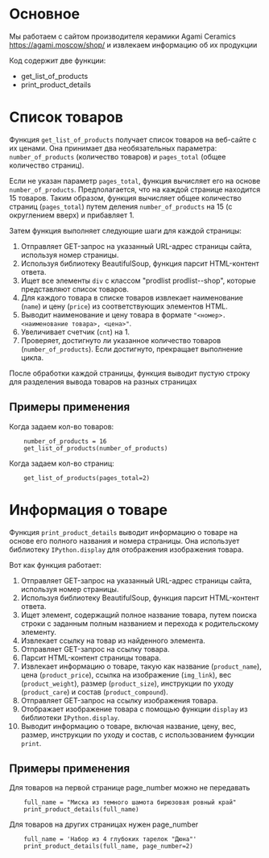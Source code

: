 # Основное
Мы работаем с сайтом производителя керамики Agami Ceramics https://agami.moscow/shop/ и извлекаем информацию об их продукции

Код содержит две функции: 
- get_list_of_products
- print_product_details

# Список товаров
Функция `get_list_of_products` получает список товаров на веб-сайте с их ценами. Она принимает два необязательных параметра: `number_of_products` (количество товаров) и `pages_total` (общее количество страниц).

Если не указан параметр `pages_total`, функция вычисляет его на основе `number_of_products`. Предполагается, что на каждой странице находится 15 товаров. Таким образом, функция вычисляет общее количество страниц (`pages_total`) путем деления `number_of_products` на 15 (с округлением вверх) и прибавляет 1.

Затем функция выполняет следующие шаги для каждой страницы:

1. Отправляет GET-запрос на указанный URL-адрес страницы сайта, используя номер страницы.
2. Используя библиотеку BeautifulSoup, функция парсит HTML-контент ответа.
3. Ищет все элементы `div` с классом "prodlist prodlist--shop", которые представляют список товаров.
4. Для каждого товара в списке товаров извлекает наименование (`name`) и цену (`price`) из соответствующих элементов HTML.
5. Выводит наименование и цену товара в формате `"<номер>. <наименование товара>, <цена>"`.
6. Увеличивает счетчик (`cnt`) на 1.
7. Проверяет, достигнуто ли указанное количество товаров (`number_of_products`). Если достигнуто, прекращает выполнение цикла.

После обработки каждой страницы, функция выводит пустую строку для разделения вывода товаров на разных страницах

## Примеры применения
Когда задаем кол-во товаров:
```
    number_of_products = 16
    get_list_of_products(number_of_products)
```
Когда задаем кол-во страниц:
```
    get_list_of_products(pages_total=2)
```

# Информация о товаре
Функция `print_product_details` выводит информацию о товаре на основе его полного названия и номера страницы. Она использует библиотеку `IPython.display` для отображения изображения товара.

Вот как функция работает:

1. Отправляет GET-запрос на указанный URL-адрес страницы сайта, используя номер страницы.
2. Используя библиотеку BeautifulSoup, функция парсит HTML-контент ответа.
3. Ищет элемент, содержащий полное название товара, путем поиска строки с заданным полным названием и перехода к родительскому элементу.
4. Извлекает ссылку на товар из найденного элемента.
5. Отправляет GET-запрос на ссылку товара.
6. Парсит HTML-контент страницы товара.
7. Извлекает информацию о товаре, такую как название (`product_name`), цена (`product_price`), ссылка на изображение (`img_link`), вес (`product_weight`), размер (`product_size`), инструкции по уходу (`product_care`) и состав (`product_compound`).
8. Отправляет GET-запрос на ссылку изображения товара.
9. Отображает изображение товара с помощью функции `display` из библиотеки `IPython.display`.
10. Выводит информацию о товаре, включая название, цену, вес, размер, инструкции по уходу и состав, с использованием функции `print`.

## Примеры применения
Для товаров на первой странице page_number можно не передавать
```
    full_name = "Миска из темного шамота бирюзовая ровный край"
    print_product_details(full_name)
```
Для товаров на других страницах нужен page_number 
```
    full_name = 'Набор из 4 глубоких тарелок "Дюна"'
    print_product_details(full_name, page_number=2)
```
